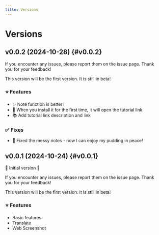 ```yaml
---
title: Versions
---
```


# Versions

## v0.0.2 (2024-10-28) {#v0.0.2}

If you encounter any issues, please report them on the issue page. Thank you for your feedback!

This version will be the first version. It is still in beta!

### ⭐️ Features
  - ✨ Note function is better!
  - 🎁 When you install it for the first time, it will open the tutorial link
  - 📚 Add tutorial link description and link

### ✅ Fixes
  - 🍮 Fixed the messy notes - now I can enjoy my pudding in peace!

## v0.0.1 (2024-10-24) {#v0.0.1}

🎉 Initial version 🎉

If you encounter any issues, please report them on the issue page. Thank you for your feedback!

This version will be the first version. It is still in beta!

### ⭐️ Features
  - Basic features
  - Translate
  - Web Screenshot
